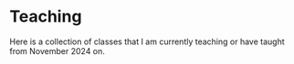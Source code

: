 # Teaching
Here is a collection of classes that I am currently teaching or have taught from November 2024 on. 
